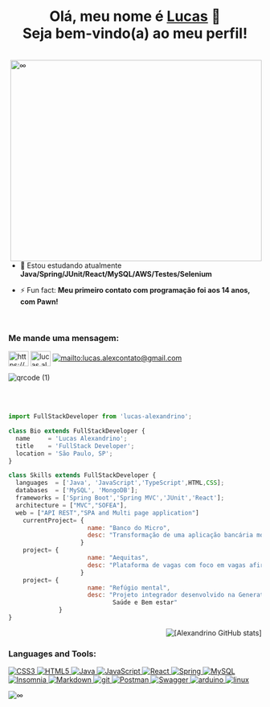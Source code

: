 <h1 align="center">Olá, meu nome é <a href="https://www.linkedin.com/in/lucasalexandrino/">Lucas</a> 👋<br> Seja bem-vindo(a) ao meu perfil!</h1>
<br>
<img align="right"  src ="https://github.com/martins-rafael/martins-rafael/blob/master/bio-image.svg" alt="∞" height="400" width="500"  />

- 🌱 Estou estudando atualmente <strong> Java/Spring/JUnit/React/MySQL/AWS/Testes/Selenium</strong>

- ⚡ Fun fact: <strong> Meu primeiro contato com programação foi aos 14 anos, com Pawn!</strong>




<br><h3 align="left">Me mande uma mensagem:</h3>
<p align="left">
<a href="https://www.linkedin.com/in/lucasalexandrino/" target="blank"><img align="center" src="https://raw.githubusercontent.com/rahuldkjain/github-profile-readme-generator/master/src/images/icons/Social/linked-in-alt.svg" alt="https://www.linkedin.com/in/lucasalexandrino/" height="30" width="40" /></a>
<a href="https://discord.gg/lucas.alexandrino#1804" target="blank"><img align="center" src="https://raw.githubusercontent.com/rahuldkjain/github-profile-readme-generator/master/src/images/icons/Social/discord.svg" alt="lucas.alexandrino#1804" height="30" width="40" /></a>
<a href= "mailto:lucas.alexcontato@gmail.com" target="blank"><img aling="center" src ="https://img.shields.io/badge/Gmail-D14836?style=for-the-badge&logo=gmail&logoColor=white" alt="mailto:lucas.alexcontato@gmail.com"  /></a>
</p>

![qrcode (1)](https://user-images.githubusercontent.com/122633675/230742855-0fd3b4c3-8075-423c-a325-45a0758b48b3.png) <br>

<br><br>
```js
import FullStackDeveloper from 'lucas-alexandrino';

class Bio extends FullStackDeveloper {
  name     = 'Lucas Alexandrino';
  title    = 'FullStack Developer';
  location = 'São Paulo, SP';
}

class Skills extends FullStackDeveloper {
  languages  = ['Java', 'JavaScript','TypeScript',HTML,CSS];
  databases  = ['MySQL', 'MongoDB'];
  frameworks = ['Spring Boot','Spring MVC','JUnit','React'];
  architecture = ["MVC","SOFEA"],
  web = ["API REST","SPA and Multi page application"]
    currentProject= {
                      name: "Banco do Micro",
                      desc: "Transformação de uma aplicação bancária monolítica em uma aplicação de micro serviços orientada a eventos e hospedada na nuvem AWS."  
                    }                     
    project= {
                      name: "Aequitas",
                      desc: "Plataforma de vagas com foco em vagas afirmativas desenvolvida no Instituto PROA"        
                    }
    project= {
                      name: "Refúgio mental",
                      desc: "Projeto integrador desenvolvido na Generation Brazil com foco na ODS número 3\n
                             Saúde e Bem estar"   
              }
}
```

<p><img align="right" src="https://github-readme-stats.vercel.app/api?username=lucas-alexandrino&show_icons=true&theme=radical" alt="[Alexandrino GitHub stats]" /></p>

<br><h3 align="left">Languages and Tools:</h3>
<a href="https://www.w3schools.com/css/" target="_blank" rel="noreferrer"> ![CSS3](https://img.shields.io/badge/css3-%231572B6.svg?style=flat&logo=css3&logoColor=white) </a> <a href="https://www.w3.org/html/" target="_blank" rel="noreferrer"> ![HTML5](https://img.shields.io/badge/html5-%23E34F26.svg?style=flat&logo=html5&logoColor=white) </a>
<a href="https://www.java.com" target="_blank" rel="noreferrer"> ![Java](https://img.shields.io/badge/java-%23ED8B00.svg?style=flat&logo=java&logoColor=white) </a>  <a href="https://developer.mozilla.org/en-US/docs/Web/JavaScript" target="_blank" rel="noreferrer"> ![JavaScript](https://img.shields.io/badge/javascript-%23323330.svg?style=flat&logo=javascript&logoColor=%23F7DF1E) </a>
<a href="https://reactjs.org/" target="_blank" rel="noreferrer"> ![React](https://img.shields.io/badge/react-%2320232a.svg?style=flat&logo=react&logoColor=%2361DAFB) </a>
 <a href="https://spring.io/" target="_blank" rel="noreferrer"> ![Spring](https://img.shields.io/badge/spring-%236DB33F.svg?style=flat&logo=spring&logoColor=white) </a> 
 <a href="https://www.mysql.com/" target="_blank" rel="noreferrer"> ![MySQL](https://img.shields.io/badge/mysql-%2300f.svg?style=flat&logo=mysql&logoColor=white) </a>
<a href="https://insomnia.rest/" target="_blank" rel="noreferrer"> ![Insomnia](https://img.shields.io/badge/Insomnia-black?style=flat&logo=insomnia&logoColor=5849BE) </a> <a href="https://www.markdownguide.org/basic-syntax/" target="_blank" rel="noreferrer"> ![Markdown](https://img.shields.io/badge/markdown-%23000000.svg?style=flat&logo=markdown&logoColor=white) </a> <a href="https://git-scm.com/" target="_blank" rel="noreferrer"> <img src="https://img.shields.io/badge/Git-%20-lightgrey" alt="git" /> </a> <a href="https://postman.com" target="_blank" rel="noreferrer"> ![Postman](https://img.shields.io/badge/Postman-FF6C37?style=flat&logo=postman&logoColor=white) </a> <a href="https://postman.com" target="_blank" rel="noreferrer">   ![Swagger](https://img.shields.io/badge/-Swagger-%23Clojure?style=flat&logo=swagger&logoColor=white)  </a> <a href="https://www.arduino.cc/" target="_blank" rel="noreferrer"> <img src="https://img.shields.io/badge/Arduino-%20-blue" alt="arduino" /> </a>
<a href="https://www.linux.org/" target="_blank" rel="noreferrer"> <img src="https://img.shields.io/badge/Linux-%20-orange" alt="linux"/> </a>

<img  src ="https://camo.githubusercontent.com/6c462df7a80f58974ae914a49f0bdf532d7cefb7fe1027307f38e79d93dc044c/68747470733a2f2f7468756d62732e6766796361742e636f6d2f476f6f646e617475726564466f6e64476175722d73697a655f726573747269637465642e676966" alt="∞"  />


